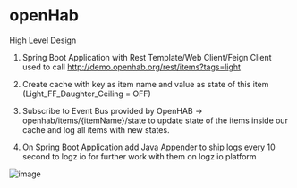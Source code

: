 # openHab

High Level Design

1)	Spring Boot Application with Rest Template/Web Client/Feign Client used to call   http://demo.openhab.org/rest/items?tags=light 

2)	Create cache with key as item name and value as state of this item (Light_FF_Daughter_Ceiling = OFF)

3)	Subscribe to Event Bus provided by OpenHAB -> openhab/items/{itemName}/state to update state of the items inside our cache and log all items with new states.

4)	On Spring Boot Application add Java Appender to ship logs every 10 second to logz io for further work with them on logz io platform


![image](https://user-images.githubusercontent.com/10356708/167868781-607ace5a-9712-4625-bc6d-2df71decefa4.png)

